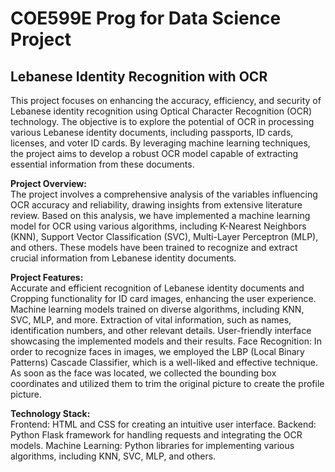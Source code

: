<h1>COE599E Prog for Data Science Project</h1>

<h2>Lebanese Identity Recognition with OCR</h2>

This project focuses on enhancing the accuracy, efficiency, and security of Lebanese identity recognition using Optical Character Recognition (OCR) technology. The objective is to explore the potential of OCR in processing various Lebanese identity documents, including passports, ID cards, licenses, and voter ID cards. By leveraging machine learning techniques, the project aims to develop a robust OCR model capable of extracting essential information from these documents.

<b>Project Overview:</b>
<br>
The project involves a comprehensive analysis of the variables influencing OCR accuracy and reliability, drawing insights from extensive literature review. Based on this analysis, we have implemented a machine learning model for OCR using various algorithms, including K-Nearest Neighbors (KNN), Support Vector Classification (SVC), Multi-Layer Perceptron (MLP), and others. These models have been trained to recognize and extract crucial information from Lebanese identity documents.

<b>Project Features:</b>
<br>
Accurate and efficient recognition of Lebanese identity documents and Cropping functionality for ID card images, enhancing the user experience.
Machine learning models trained on diverse algorithms, including KNN, SVC, MLP, and more.
Extraction of vital information, such as names, identification numbers, and other relevant details.
User-friendly interface showcasing the implemented models and their results.
Face Recognition: In order to recognize faces in images, we employed the LBP (Local Binary Patterns) Cascade Classifier, which is a well-liked and effective technique. As soon as the face was located, we collected the bounding box coordinates and utilized them to trim the original picture to create the profile picture. 

<b>Technology Stack:</b>
<br>
Frontend: HTML and CSS for creating an intuitive user interface.
Backend: Python Flask framework for handling requests and integrating the OCR models.
Machine Learning: Python libraries for implementing various algorithms, including KNN, SVC, MLP, and others.
